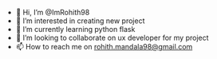 - 👋 Hi, I’m @ImRohith98
- 👀 I’m interested in creating new project 
- 🌱 I’m currently learning python flask
- 💞️ I’m looking to collaborate on ux developer for my project
- 📫 How to reach me on rohith.mandala98@gmail.com

<!---
ImRohith98/ImRohith98 is a ✨ special ✨ repository because its `README.md` (this file) appears on your GitHub profile.
You can click the Preview link to take a look at your changes.
--->
